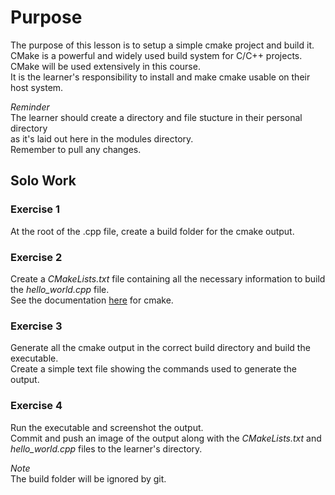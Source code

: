 # Purpose
The purpose of this lesson is to setup a simple cmake project and build it. \
CMake is a powerful and widely used build system for C/C++ projects. \
CMake will be used extensively in this course. \
It is the learner's responsibility to install and make cmake usable on their host system.

*Reminder* \
The learner should create a directory and file stucture in their personal directory \
as it's laid out here in the modules directory. \
Remember to pull any changes.

## Solo Work

### Exercise 1
At the root of the .cpp file, create a build folder for the cmake output.

### Exercise 2
Create a *CMakeLists.txt* file containing all the necessary information to build the *hello_world.cpp* file. \
See the documentation [here](https://cmake.org/cmake/help/latest/index.html) for cmake.

### Exercise 3
Generate all the cmake output in the correct build directory and build the executable. \
Create a simple text file showing the commands used to generate the output.

### Exercise 4
Run the executable and screenshot the output. \
Commit and push an image of the output along with the *CMakeLists.txt* and *hello_world.cpp* files to the learner's directory.

*Note* \
The build folder will be ignored by git.
